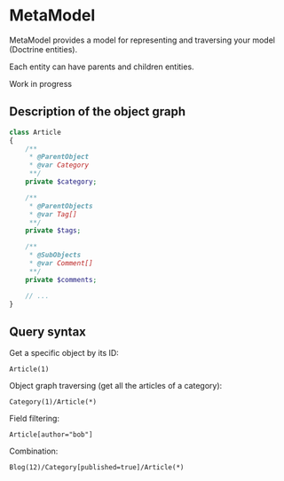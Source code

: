 # MetaModel

MetaModel provides a model for representing and traversing your model (Doctrine entities).

Each entity can have parents and children entities.

Work in progress

## Description of the object graph

```php
class Article
{
	/**
	 * @ParentObject
	 * @var Category
	 **/
	private $category;

	/**
	 * @ParentObjects
	 * @var Tag[]
	 **/
	private $tags;

	/**
	 * @SubObjects
	 * @var Comment[]
	 **/
	private $comments;

	// ...
}
```

## Query syntax

Get a specific object by its ID:

    Article(1)

Object graph traversing (get all the articles of a category):

    Category(1)/Article(*)

Field filtering:

    Article[author="bob"]

Combination:

    Blog(12)/Category[published=true]/Article(*)
